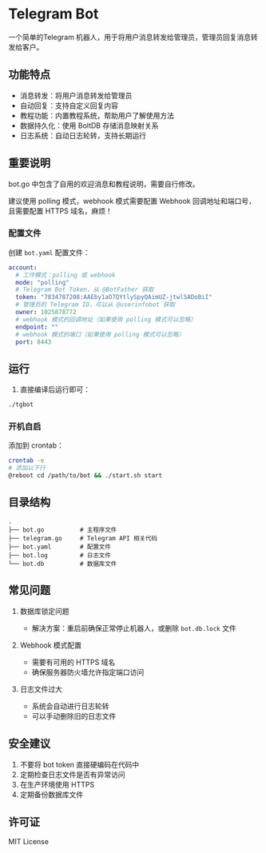 # Telegram Bot

一个简单的Telegram 机器人，用于将用户消息转发给管理员，管理员回复消息转发给客户。

## 功能特点

- 消息转发：将用户消息转发给管理员
- 自动回复：支持自定义回复内容
- 教程功能：内置教程系统，帮助用户了解使用方法
- 数据持久化：使用 BoltDB 存储消息映射关系
- 日志系统：自动日志轮转，支持长期运行

## 重要说明

bot.go 中包含了自用的欢迎消息和教程说明，需要自行修改。

建议使用 polling 模式，webhook 模式需要配置 Webhook 回调地址和端口号，且需要配置 HTTPS 域名，麻烦！

### 配置文件

创建 `bot.yaml` 配置文件：

```yaml
account:
  # 工作模式：polling 或 webhook
  mode: "polling"
  # Telegram Bot Token，从 @BotFather 获取
  token: "7834787208:AAEby1aO7QYtlySpyQAimUZ-jtwlSADoBiI"
  # 管理员的 Telegram ID，可以从 @userinfobot 获取
  owner: 1025878772
  # webhook 模式的回调地址（如果使用 polling 模式可以忽略）
  endpoint: ""
  # webhook 模式的端口（如果使用 polling 模式可以忽略）
  port: 8443
```

## 运行

1. 直接编译后运行即可：
```bash
./tgbot
```

### 开机自启

添加到 crontab：
```bash
crontab -e
# 添加以下行
@reboot cd /path/to/bot && ./start.sh start
```

## 目录结构

```
.
├── bot.go          # 主程序文件
├── telegram.go     # Telegram API 相关代码
├── bot.yaml        # 配置文件
├── bot.log         # 日志文件
└── bot.db          # 数据库文件
```

## 常见问题

1. 数据库锁定问题
   - 解决方案：重启前确保正常停止机器人，或删除 `bot.db.lock` 文件

2. Webhook 模式配置
   - 需要有可用的 HTTPS 域名
   - 确保服务器防火墙允许指定端口访问

3. 日志文件过大
   - 系统会自动进行日志轮转
   - 可以手动删除旧的日志文件

## 安全建议

1. 不要将 bot token 直接硬编码在代码中
2. 定期检查日志文件是否有异常访问
3. 在生产环境使用 HTTPS
4. 定期备份数据库文件

## 许可证

MIT License
